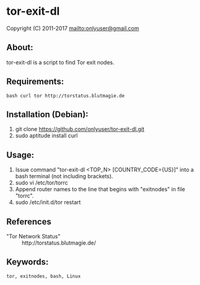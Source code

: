 tor-exit-dl
===========

Copyright (C) 2011-2017 <mailto:onlyuser@gmail.com>

About:
------

tor-exit-dl is a script to find Tor exit nodes.

Requirements:
-------------

    bash curl tor http://torstatus.blutmagie.de

Installation (Debian):
----------------------

1. git clone https://github.com/onlyuser/tor-exit-dl.git
2. sudo aptitude install curl

Usage:
------

1. Issue command "tor-exit-dl &lt;TOP_N&gt; [COUNTRY_CODE={US}]" into a bash terminal (not including brackets).
2. sudo vi /etc/tor/torrc
3. Append router names to the line that begins with "exitnodes" in file "torrc".
4. sudo /etc/init.d/tor restart

References
----------

<dl>
    <dt>"Tor Network Status"</dt>
    <dd>http://torstatus.blutmagie.de/</dd>
</dl>

Keywords:
---------

    tor, exitnodes, bash, Linux
